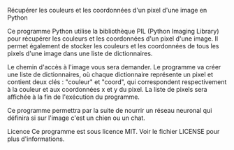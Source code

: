 Récupérer les couleurs et les coordonnées d'un pixel d'une image en Python

Ce programme Python utilise la bibliothèque PIL (Python Imaging Library) pour récupérer les couleurs et les coordonnées d'un pixel d'une image. Il permet également de stocker les couleurs et les coordonnées de tous les pixels d'une image dans une liste de dictionnaires.

Le chemin d'accès à l'image vous sera demander. Le programme va créer une liste de dictionnaires, où chaque dictionnaire représente un pixel et contient deux clés : "couleur" et "coord", qui correspondent respectivement à la couleur et aux coordonnées x et y du pixel. La liste de pixels sera affichée à la fin de l'exécution du programme.

Ce programme permettra par la suite de nourrir un réseau neuronal qui définira si sur l'image c'est un chien ou un chat.

Licence
Ce programme est sous licence MIT. Voir le fichier LICENSE pour plus d'informations.
